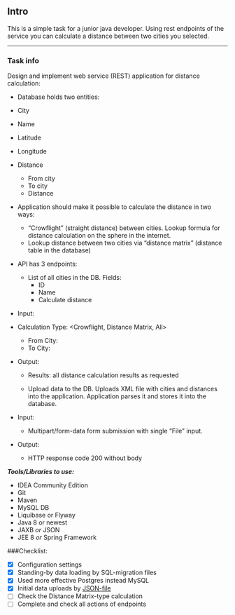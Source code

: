 ## Intro
This is a simple task for a junior java developer.
Using rest endpoints of the service you can calculate a distance between two cities you selected.

------
### Task info
Design and implement web service (REST) application for distance calculation:

-   Database holds two entities:

-   City
-   Name
-   Latitude
-   Longitude

-   Distance
    -   From city
    -   To city
    -   Distance

-   Application should make it possible to calculate the distance in two ways:
    -   “Crowflight” (straight distance) between cities. Lookup formula for distance calculation on the sphere in the internet.
    -   Lookup distance between two cities via “distance matrix” (distance table in the database)

-   API has 3 endpoints:
    -   List of all cities in the DB. Fields:
        -   ID
        -   Name
        -   Calculate distance
-   Input:
-   Calculation Type: <Crowflight, Distance Matrix, All>
    -   From City: <List of cities>
    -   To City: <List of Cities>

-   Output:

    -   Results: all distance calculation results as requested

    -   Upload data to the DB. Uploads XML file with cities and distances into the application. Application parses it and stores it into the database.

-   Input:

    -   Multipart/form-data form submission with single “File” input.

-   Output:

    -   HTTP response code 200 without body

***Tools/Libraries to use:***

-   IDEA Community Edition
-   Git
-   Maven
-   MySQL DB
-   Liquibase or Flyway
-   Java 8 or newest
-   JAXB *or* JSON
-   JEE 8 *or*  Spring Framework

###Checklist:
- [x] Configuration settings
- [x] Standing-by data loading by SQL-migration files
- [x] Used more effective Postgres instead MySQL
- [x] Initial data uploads by [JSON-file](src/main/resources/data/cities.json)
- [ ] Check the Distance Matrix-type calculation
- [ ] Complete and check all actions of endpoints 